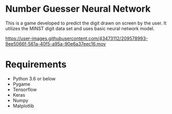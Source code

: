 # Number Guesser Neural Network

This is a game developed to predict the digit drawn on screen by the user. It utilizes the MINST digit data set and uses basic neural network model. 

https://user-images.githubusercontent.com/43473112/209578993-9ee5066f-561a-40f5-a95a-90e6a37eec16.mov

# Requirements
- Python 3.6 or below
- Pygame
- Tensorflow
- Keras
- Numpy
- Matplotlib
